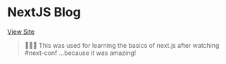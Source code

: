 # NextJS Blog

[View Site](https://nextjs-blog.keisto.vercel.app)

> 👨🏽‍🚀 This was used for learning the basics of next.js after watching #next-conf ...because it was amazing!

